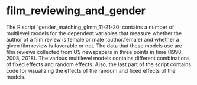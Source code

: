 # film_reviewing_and_gender
The R script 'gender_matching_glmm_11-21-20' contains a number of multilevel models for the dependent variables that measure whether the author of a film review is female or male
 (author.female) and whether a given film review is favorable or not. The data that these models use are film reviews collected from US newspapers in three points in time (1998, 2008, 2018). The various multilevel models contains different combinations of fixed effects and random effects. Also, the last part of the script contains code for
 visualizing the effects of the random and fixed effects of the models.  
